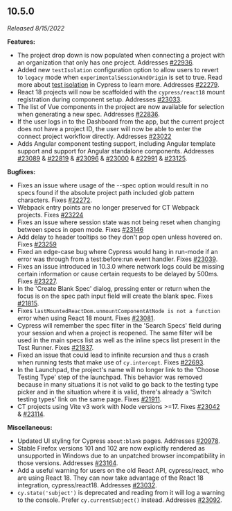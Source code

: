 ## 10.5.0

_Released 8/15/2022_

**Features:**

- The project drop down is now populated when connecting a project with an
  organization that only has one project. Addresses
  [#22936](https://github.com/cypress-io/cypress/issues/22936).
- Added new `testIsolation` configuration option to allow users to revert to
  `legacy` mode when `experimentalSessionAndOrigin` is set to true. Read more
  about [test isolation](/guides/core-concepts/test-isolation) in Cypress to
  learn more. Addresses
  [#22279](https://github.com/cypress-io/cypress/issues/22279).
- React 18 projects will now be scaffolded with the `cypress/react18` mount
  registration during component setup. Addresses
  [#23033](https://github.com/cypress-io/cypress/issues/23033).
- The list of Vue components in the project are now available for selection when
  generating a new spec. Addresses
  [#22836](https://github.com/cypress-io/cypress/issues/22836).
- If the user logs in to the Dashboard from the app, but the current project
  does not have a project ID, the user will now be able to enter the connect
  project workflow directly. Addresses
  [#23022](https://github.com/cypress-io/cypress/pull/23022)
- Adds Angular component testing support, including Angular template support and
  support for Angular standalone components. Addresses
  [#23089](https://github.com/cypress-io/cypress/issues/23089) &
  [#22819](https://github.com/cypress-io/cypress/issues/22819) &
  [#23096](https://github.com/cypress-io/cypress/issues/23096) &
  [#23000](https://github.com/cypress-io/cypress/issues/23000) &
  [#22991](https://github.com/cypress-io/cypress/issues/22991) &
  [#23125](https://github.com/cypress-io/cypress/issues/23125).

**Bugfixes:**

- Fixes an issue where usage of the --spec option would result in no specs found
  if the absolute project path included glob pattern characters. Fixes
  [#22272](https://github.com/cypress-io/cypress/issues/22272).
- Webpack entry points are no longer preserved for CT Webpack projects. Fixes
  [#23224](https://github.com/cypress-io/cypress/pull/23224)
- Fixes an issue where session state was not being reset when changing between
  specs in open mode. Fixes
  [#23146](https://github.com/cypress-io/cypress/pull/23146)
- Add delay to header tooltips so they don't pop open unless hovered on. Fixes
  [#23259](https://github.com/cypress-io/cypress/pull/23259)
- Fixed an edge-case bug where Cypress would hang in run-mode if an error was
  through from a test:before:run event handler. Fixes
  [#23039](https://github.com/cypress-io/cypress/pull/23039).
- Fixes an issue introduced in 10.3.0 where network logs could be missing
  certain information or cause certain requests to be delayed by 500ms. Fixes
  [#23227](https://github.com/cypress-io/cypress/pull/23227).
- In the 'Create Blank Spec' dialog, pressing enter or return when the focus is
  on the spec path input field will create the blank spec. Fixes
  [#21815](https://github.com/cypress-io/cypress/pull/21815).
- Fixes `lastMountedReactDom.unmountComponentAtNode is not a function` error
  when using React 18 mount. Fixes
  [#23081](https://github.com/cypress-io/cypress/pull/23081).
- Cypress will remember the spec filter in the 'Search Specs' field during your
  session and when a project is reopened. The same filter will be used in the
  main specs list as well as the inline specs list present in the Test Runner.
  Fixes [#21837](https://github.com/cypress-io/cypress/pull/21837).
- Fixed an issue that could lead to infinite recursion and thus a crash when
  running tests that make use of `cy.intercept`. Fixes
  [#22693](https://github.com/cypress-io/cypress/pull/22693).
- In the Launchpad, the project's name will no longer link to the 'Choose
  Testing Type' step of the launchpad. This behavior was removed because in many
  situations it is not valid to go back to the testing type picker and in the
  situation where it is valid, there's already a 'Switch testing types' link on
  the same page. Fixes
  [#21911](https://github.com/cypress-io/cypress/pull/21911).
- CT projects using Vite v3 work with Node versions >=17. Fixes
  [#23042](https://github.com/cypress-io/cypress/pull/23042) &
  [#23114](https://github.com/cypress-io/cypress/pull/23114).

**Miscellaneous:**

- Updated UI styling for Cypress `about:blank` pages. Addresses
  [#20978](https://github.com/cypress-io/cypress/issues/20978).
- Stable Firefox versions 101 and 102 are now explicitly rendered as unsupported
  in Windows due to an unpatched browser incompatibility in those versions.
  Addresses [#23164](https://github.com/cypress-io/cypress/issues/23164).
- Add a useful warning for users on the old React API, cypress/react, who are
  using React 18. They can now take advantage of the React 18 integration,
  cypress/react18. Addresses
  [#23032](https://github.com/cypress-io/cypress/issues/23032).
- `cy.state('subject')` is deprecated and reading from it will log a warning to
  the console. Prefer `cy.currentSubject()` instead. Addresses
  [#23092](https://github.com/cypress-io/cypress/issues/23092).
